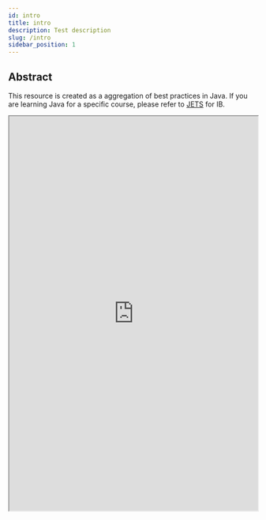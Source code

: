 ```yaml
---
id: intro
title: intro
description: Test description
slug: /intro
sidebar_position: 1
---
```


## Abstract

This resource is created as a aggregation of best practices in Java. If you are learning Java for a specific course, please refer to [JETS](https://wyattsnotes.wyattau.com/WyattsNotes/docs/docs_IB-notes/computer-science/options/oop/jets) for IB.

<div className="godbolt-container">
  <iframe
    width="100%"
    height="800"
    src="https://godbolt.org/e#z:OYLghAFBqd5QCxAFwE4FN0BoCWIIDGAtgIYDW6AgqsAM4gDkAtACIDCAspQNICiA%2BgCEAqgEkAMi34AVAJoAFXgFIAzCxboARgFdgDLAQD2RAA44ANulTiSAO2DaSwdKIAmIAFYkAbiQPbaZGMAeW1kEzCAMQt0WxIidEZ9ADMY%2Blh0Vxwg1DcQACYsVMs8gEYimLiEkHQAD3iTSwA6L18sUAZ9HFpRWwJzbVdMxgAGLtoOEhxbAGVDbVQCRIYx3Fpgk1jR/XM7YDyCJXzBI8EASjO1znJ0eVRDD3QCZEZS/Q8Qctt0AHdokvc%2BUu5kYAFZ9LZtlhDIxpBh0ABqI4qN5YF4rBiXCBIIxDXhZHK4fDFWLxRJ1BrNVp%2BZKGWzIGYEEiWT6FWn04S0W61KEfQq7eyeHx%2BLmWZ44On4WKuNiGAZESGglRYaXiaboABy2iImisnwAnFgTIZaNkJbZZfLFcrjabkOa1d8tTq9aVDaKnva6TNkCRUMhLdrrVgPeLvb7/Y7NdrdagDSGIwG5UGQEqE37kFHnbGDZdaPNFssIppzDgCAj%2BiRaLQERTTJYkQB2E4jSgI9sI4ul8uBEj28veQw4VwI0jTCA%2B1DTYBKUEnUEsBF%2BuhnJsttsdzepOLmBHTZAIn5ItQIgAcIywCIQx8X%2BQALJfSLVRMgrDeEaURiNVOvN1vpsyCKTtOFYIH6NaqIuRz5AiTQgEwkGnAAVMiRyggAAtBP5KK2f4djhG54bSqAIhA%2B4IgAnu%2B34qIIlHHmwV4/pRpynKuSjNgReF4a48wloiOCkMA76lE0IwIkwCL5GJCJIfRAD0TG0Vx3GbsB9iCNoFhDCR9xHpBCLfEe6nAJp2lWBAZzYbhqkdsRpHkbU1HMU5qiMT8Lmscc7GcTZtl/rx2j8QiGCAQZKhNKCskIk5ilHpJ0mgtZhH%2BR2gXBQAXiRBkXgiGU4M5yl%2Bal7bkQVOXJSVm4/AgMSkVlSFZUixx5TgjXlSobAGXeMlHAAbP1e4MaOJDPq%2BqA%2Bb%2BVU8XxDbIKY74NU1kn5e1zV0aF5iVdNf75e%2B%2BSNaga2nHuQnbTtHZNQZ80mOdF17l5JxFSlJUcSwKnTXpTQkCYmy2K4ZE3gZT4vm%2BqiRAiYAMJD0MgKB4FNAQYGoJQyCA2h8OoLQTSWPYyAIJZFx3apb0fbZMwUYE6BEE08zIE0JhTvS5i2BAelWc9JONu9xWk62fOUJiWAggw4JYJCGLQjU9T1ugLTCmi2wXFgZAgI2on6qUjann1%2BT3n1jaa42D4i3e%2BhEKmF4S6sMKdCGnyKxiWIwIgIB0xEyBEoQxhmJYqAamSjAeK4ZBSaJIxNPkKR0gyTIsqUbIx5y3K8g7aCYMODs/KgP2vELIti9b%2Bi26E4RhAihjJAiweh/k4eR6RsqmDE2X5CiZz6OiYxYjiPst17RjN37Qq%2BHXIxshY430BAmhQpoAGoBRedYPPcSL8EmiPM8y%2BDwk9LBLY5hL5LQw6MAbDMuY9AMKiQykPYLInzgGDit46DX6sdRPGEyyrPu6Ai1WKWTQOdF6yiGFCNAgll5v1QJoE06AND32AKWQUTsii7DoAANRwL8DYWwb7R3pIyZkiRSgPnZMgZO8geSSw%2BOUAUoBqTCxwJodIlloQmC9LYa%2BxdYFTiGOwvMADPTmilP9QMCoHaqnVNmV0RoTRmjpJIyE5RbRKNsFmGM8jQzcJ9BmFRDtdHmn0ZGWR2i4zlF7P6QxVjExaJdJYy46cyHAjBBCKEttq4hzDmJBuEA4SYGau3TuStLgIHQCQHS%2BA3EMDNlgC2oIraeKSPbC8XdMSXFVp%2BC8IsVAeMlrbUJTtLiwNNJKO8QA%3D%3D"
    title="Compiler Explorer"
    sandbox="allow-scripts allow-same-origin"
    loading="lazy"
  ></iframe>
</div>

